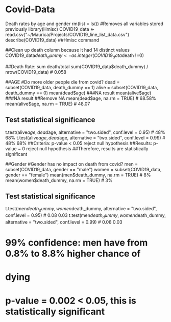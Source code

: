 # Covid-Data
Death rates by age and gender
rm(list = ls()) #Removes all variables stored previously
library(Hmisc)
COVID19_data <- read.csv("~/Maurica/Projects/COVID19_line_list_data.csv")
describe(COVID19_data) ##Hmisc command

##Clean up death column because it had 14 distinct values
COVID19_data$death_dummy <- as.integer(COVID19_data$death !=0)

##Death Rate: sum death/total
sum(COVID19_data$death_dummy) / nrow(COVID19_data) # 0.058

##AGE
#Do more older people die from covid?
dead = subset(COVID19_data, death_dummy == 1)
alive = subset(COVID19_data, death_dummy == 0)
mean(dead$age) ###NA result
mean(alive$age) ###NA result
##Remove NA
mean(dead$age, na.rm = TRUE) # 68.58%
mean(alive$age, na.rm = TRUE) # 48.07
## Test statistical significance
t.test(alive$age, dead$age, alternative = "two.sided",
       conf.level = 0.95) # 48% 68%
t.test(alive$age, dead$age, alternative = "two.sided",
       conf.level = 0.99) # 48% 68%
##Criteria: p-value < 0.05 reject null hypothesis
##Results: p-value ~ 0 reject null hypothesis
##Therefore, results are statistically significant


##Gender
#Gender has no impact on death from covid?
men = subset(COVID19_data, gender == "male")
women = subset(COVID19_data, gender == "female")
mean(men$death_dummy, na.rm = TRUE) # 8%
mean(women$death_dummy, na.rm = TRUE) # 3%
## Test statistical significance
t.test(men$death_dummy, women$death_dummy, alternative = "two.sided",
       conf.level = 0.95) # 0.08 0.03
t.test(men$death_dummy, women$death_dummy, alternative = "two.sided",
       conf.level = 0.99) # 0.08 0.03
# 99% confidence: men have from 0.8% to 8.8% higher chance of 
# dying
# p-value = 0.002 < 0.05, this is statistically significant
